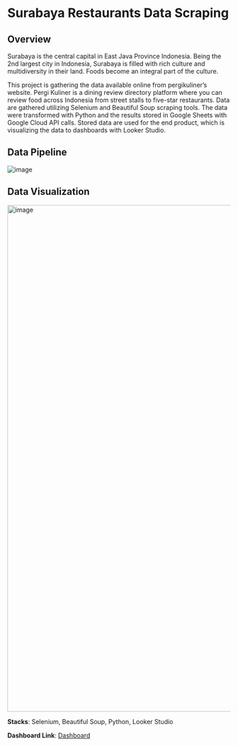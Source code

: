 # Surabaya Restaurants Data Scraping

## Overview
Surabaya is the central capital in East Java Province Indonesia. Being the 2nd largest city in Indonesia, Surabaya is filled with rich culture and multidiversity in their land. Foods become an integral part of the culture.

This project is gathering the data available online from pergikuliner’s website. Pergi Kuliner is a dining review directory platform where you can review food across Indonesia from street stalls to five-star restaurants. Data are gathered utilizing Selenium and Beautiful Soup scraping tools. The data were transformed with Python and the results stored in Google Sheets with Google Cloud API calls. Stored data are used for the end product, which is visualizing the data to dashboards with Looker Studio.

## Data Pipeline
![image](https://github.com/user-attachments/assets/67feaddd-0e23-4cb8-bcb2-fe93f8cfcf8c)

## Data Visualization
<img width="1144" alt="image" src="https://github.com/user-attachments/assets/635d35b7-e589-4ca3-a8a2-aeae60fe26da">

**Stacks**: Selenium, Beautiful Soup, Python, Looker Studio

**Dashboard Link**: [Dashboard](https://lookerstudio.google.com/s/lQxLamhoSek)
